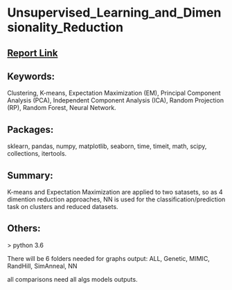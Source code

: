 # Unsupervised_Learning_and_Dimensionality_Reduction

<h2><a href="https://www.dropbox.com/s/pxanerp8cfvzpye/Unsupervised%20Learning.pdf?dl=0"> Report Link </a></h2>

<h2>Keywords:</h2>
<p>Clustering, K-means, Expectation Maximization (EM), Principal Component Analysis (PCA), Independent Component Analysis (ICA), Random Projection (RP), Random Forest, Neural Network.</p>

<h2>Packages:</h2>
<p>sklearn, pandas, numpy, matplotlib, seaborn, time, timeit, math, scipy, collections, itertools.</p>

<h2>Summary:</h2>
<p>K-means and Expectation Maximization are applied to two satasets, so as 4 dimention reduction approaches, NN is used for the classification/prediction task on clusters and reduced datasets.</p>

<h2>Others:</h2>
<p>> python 3.6</p>
<p>There will be 6 folders needed for graphs output: ALL, Genetic, MIMIC, RandHill, SimAnneal, NN</p>
<p>all comparisons need all algs models outputs.</p>
